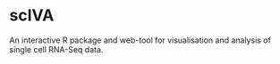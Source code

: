 # scIVA
   An interactive R package and web-tool for visualisation and analysis of single cell RNA-Seq data.
